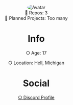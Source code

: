 <div class=".bg-gray-dark">
<p align="center">
  <a>
<img src="https://cdn.discordapp.com/attachments/653965851908898816/743386927818080286/159730762434896599.gif" alt="Avatar" style="border-radius: 75%;">
  </a><br>
  📝  Repos: 3<br>
  📝  Planned Projects: Too many<br>
</p>
<div class="display">
<h1 style="text-align: center;" align="center"> Info </h1>
  <p style="text-align: center;"align="center">○ Age: 17 <br></p>
  <p style="text-align: center;"align="center">○ Location: Hell, Michigan<br></p>
<h1 style="text-align: center;" align="center"> Social </h1>
  <a href="https://discord.com/users/723814215562821714"> <p style="text-align: center;"align="center">○ Discord Profile</p></>
    </div></div>

